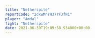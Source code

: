 ```yaml
---
title: "Netherspite"
reportCode: "2dxwMnYH37rFJfN1"
player: "Amdal"
fight: "Netherspite"
date: 2021-06-30T19:09:58.934000+00:00
---
```

